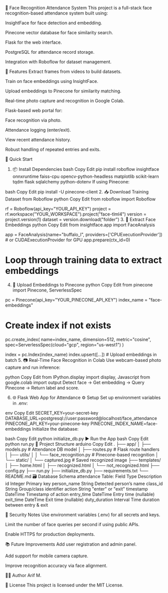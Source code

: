 🧠 Face Recognition Attendance System
This project is a full-stack face recognition-based attendance system built using:

InsightFace for face detection and embedding.

Pinecone vector database for face similarity search.

Flask for the web interface.

PostgreSQL for attendance record storage.

Integration with Roboflow for dataset management.

📸 Features
Extract frames from videos to build datasets.

Train on face embeddings using InsightFace.

Upload embeddings to Pinecone for similarity matching.

Real-time photo capture and recognition in Google Colab.

Flask-based web portal for:

Face recognition via photo.

Attendance logging (enter/exit).

View recent attendance history.

Robust handling of repeated entries and exits.

🚀 Quick Start
1. 📦 Install Dependencies
bash
Copy
Edit
pip install roboflow insightface onnxruntime faiss-cpu opencv-python-headless matplotlib scikit-learn tqdm flask sqlalchemy python-dotenv
If using Pinecone:

bash
Copy
Edit
pip install -U pinecone-client
2. 📥 Download Training Dataset from Roboflow
python
Copy
Edit
from roboflow import Roboflow

rf = Roboflow(api_key="YOUR_API_KEY")
project = rf.workspace("YOUR_WORKSPACE").project("face-tlml4")
version = project.version(1)
dataset = version.download("folder")
3. 🧠 Extract Face Embeddings
python
Copy
Edit
from insightface.app import FaceAnalysis

app = FaceAnalysis(name="buffalo_l", providers=['CPUExecutionProvider'])  # or CUDAExecutionProvider for GPU
app.prepare(ctx_id=0)

# Loop through training data to extract embeddings
4. 🧠 Upload Embeddings to Pinecone
python
Copy
Edit
from pinecone import Pinecone, ServerlessSpec

pc = Pinecone(api_key="YOUR_PINECONE_API_KEY")
index_name = "face-embeddings"

# Create index if not exists
pc.create_index(
    name=index_name,
    dimension=512,
    metric="cosine",
    spec=ServerlessSpec(cloud="gcp", region="us-west1")
)

index = pc.Index(index_name)
index.upsert([...])  # Upload embeddings in batch
5. 📷 Real-Time Face Recognition in Colab
Use webcam-based photo capture and run inference:

python
Copy
Edit
from IPython.display import display, Javascript
from google.colab import output
Detect face → Get embedding → Query Pinecone → Return label and score.

6. 🌐 Flask Web App for Attendance
⚙️ Setup
Set up environment variables in .env:

env
Copy
Edit
SECRET_KEY=your-secret-key
DATABASE_URL=postgresql://user:password@localhost/face_attendance
PINECONE_API_KEY=your-pinecone-key
PINECONE_INDEX_NAME=face-embeddings
Initialize the database:

bash
Copy
Edit
python initialize_db.py
▶️ Run the App
bash
Copy
Edit
python run.py
📁 Project Structure
arduino
Copy
Edit
.
├── app/
│   ├── models.py          # Attendance DB model
│   ├── routes.py          # Flask route handlers
│   ├── utils/
│   │   └── face_recognition.py  # Pinecone-based recognition
│   └── static/
│       └── captured.jpg   # Saved recognized image
├── templates/
│   ├── home.html
│   ├── recognized.html
│   └── not_recognized.html
├── config.py
├── run.py
├── initialize_db.py
├── requirements.txt
└── README.md
🗃️ Database Schema
attendance Table:
Field	Type	Description
id	Integer	Primary key
person_name	String	Detected person’s name
class_id	String	Group/class identifier
action	String	"enter" or "exit"
timestamp	DateTime	Timestamp of action
entry_time	DateTime	Entry time (nullable)
exit_time	DateTime	Exit time (nullable)
duty_duration	Interval	Time duration between entry & exit

🔐 Security Notes
Use environment variables (.env) for all secrets and keys.

Limit the number of face queries per second if using public APIs.

Enable HTTPS for production deployments.

📚 Future Improvements
Add user registration and admin panel.

Add support for mobile camera capture.

Improve recognition accuracy via face alignment.


👨‍💻 Author
Arif M.

📄 License
This project is licensed under the MIT License.
